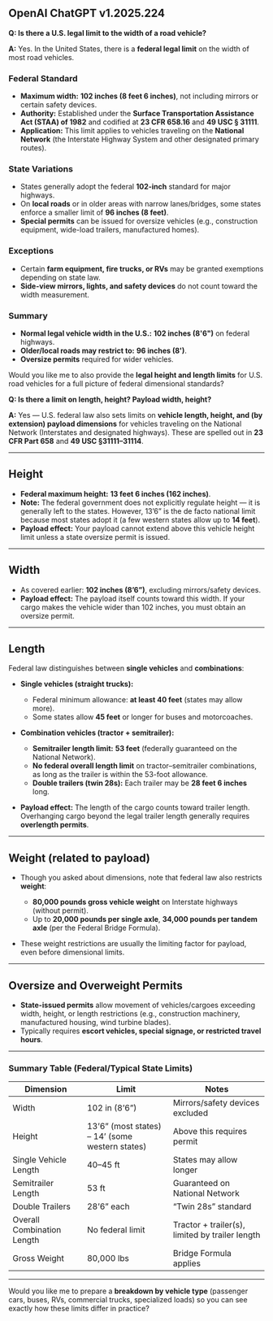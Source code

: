 ## OpenAI ChatGPT v1.2025.224 

**Q: Is there a U.S. legal limit to the width of a road vehicle?**

**A:** Yes. In the United States, there is a **federal legal limit** on the width of most road vehicles.

### Federal Standard

* **Maximum width:** **102 inches (8 feet 6 inches)**, not including mirrors or certain safety devices.
* **Authority:** Established under the **Surface Transportation Assistance Act (STAA) of 1982** and codified at **23 CFR 658.16** and **49 USC § 31111**.
* **Application:** This limit applies to vehicles traveling on the **National Network** (the Interstate Highway System and other designated primary routes).

### State Variations

* States generally adopt the federal **102-inch** standard for major highways.
* On **local roads** or in older areas with narrow lanes/bridges, some states enforce a smaller limit of **96 inches (8 feet)**.
* **Special permits** can be issued for oversize vehicles (e.g., construction equipment, wide-load trailers, manufactured homes).

### Exceptions

* Certain **farm equipment, fire trucks, or RVs** may be granted exemptions depending on state law.
* **Side-view mirrors, lights, and safety devices** do not count toward the width measurement.

### Summary

* **Normal legal vehicle width in the U.S.:** **102 inches (8'6")** on federal highways.
* **Older/local roads may restrict to:** **96 inches (8')**.
* **Oversize permits** required for wider vehicles.

Would you like me to also provide the **legal height and length limits** for U.S. road vehicles for a full picture of federal dimensional standards?

**Q: Is there a limit on length, height? Payload width, height?**

**A:** Yes — U.S. federal law also sets limits on **vehicle length, height, and (by extension) payload dimensions** for vehicles traveling on the National Network (Interstates and designated highways). These are spelled out in **23 CFR Part 658** and **49 USC §31111–31114**.

---

## **Height**

* **Federal maximum height:** **13 feet 6 inches (162 inches)**.
* **Note:** The federal government does not explicitly regulate height — it is generally left to the states. However, 13’6” is the de facto national limit because most states adopt it (a few western states allow up to **14 feet**).
* **Payload effect:** Your payload cannot extend above this vehicle height limit unless a state oversize permit is issued.

---

## **Width**

* As covered earlier: **102 inches (8’6”)**, excluding mirrors/safety devices.
* **Payload effect:** The payload itself counts toward this width. If your cargo makes the vehicle wider than 102 inches, you must obtain an oversize permit.

---

## **Length**

Federal law distinguishes between **single vehicles** and **combinations**:

* **Single vehicles (straight trucks):**

  * Federal minimum allowance: **at least 40 feet** (states may allow more).
  * Some states allow **45 feet** or longer for buses and motorcoaches.

* **Combination vehicles (tractor + semitrailer):**

  * **Semitrailer length limit:** **53 feet** (federally guaranteed on the National Network).
  * **No federal overall length limit** on tractor–semitrailer combinations, as long as the trailer is within the 53-foot allowance.
  * **Double trailers (twin 28s):** Each trailer may be **28 feet 6 inches** long.

* **Payload effect:** The length of the cargo counts toward trailer length. Overhanging cargo beyond the legal trailer length generally requires **overlength permits**.

---

## **Weight (related to payload)**

* Though you asked about dimensions, note that federal law also restricts **weight**:

  * **80,000 pounds gross vehicle weight** on Interstate highways (without permit).
  * Up to **20,000 pounds per single axle**, **34,000 pounds per tandem axle** (per the Federal Bridge Formula).
* These weight restrictions are usually the limiting factor for payload, even before dimensional limits.

---

## **Oversize and Overweight Permits**

* **State-issued permits** allow movement of vehicles/cargoes exceeding width, height, or length restrictions (e.g., construction machinery, manufactured housing, wind turbine blades).
* Typically requires **escort vehicles, special signage, or restricted travel hours**.

---

### **Summary Table (Federal/Typical State Limits)**

| Dimension                  | Limit                                           | Notes                                           |
| -------------------------- | ----------------------------------------------- | ----------------------------------------------- |
| Width                      | 102 in (8’6”)                                   | Mirrors/safety devices excluded                 |
| Height                     | 13’6” (most states) – 14’ (some western states) | Above this requires permit                      |
| Single Vehicle Length      | 40–45 ft                                        | States may allow longer                         |
| Semitrailer Length         | 53 ft                                           | Guaranteed on National Network                  |
| Double Trailers            | 28’6” each                                      | “Twin 28s” standard                             |
| Overall Combination Length | No federal limit                                | Tractor + trailer(s), limited by trailer length |
| Gross Weight               | 80,000 lbs                                      | Bridge Formula applies                          |

---

Would you like me to prepare a **breakdown by vehicle type** (passenger cars, buses, RVs, commercial trucks, specialized loads) so you can see exactly how these limits differ in practice?
